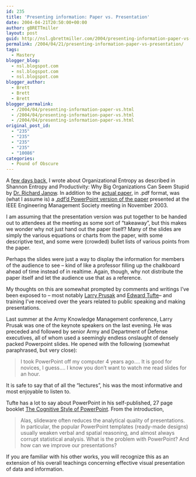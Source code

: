 ```yaml
---
id: 235
title: 'Presenting information: Paper vs. Presentation'
date: 2004-04-21T20:50:00+00:00
author: gBRETTmiller
layout: post
guid: http://nsl.gbrettmiller.com/2004/presenting-information-paper-vs-presentation
permalink: /2004/04/21/presenting-information-paper-vs-presentation/
tags:
  - Mastery
blogger_blog:
  - nsl.blogspot.com
  - nsl.blogspot.com
  - nsl.blogspot.com
blogger_author:
  - Brett
  - Brett
  - Brett
blogger_permalink:
  - /2004/04/presenting-information-paper-vs.html
  - /2004/04/presenting-information-paper-vs.html
  - /2004/04/presenting-information-paper-vs.html
original_post_id:
  - "235"
  - "235"
  - "235"
  - "235"
  - "10086"
categories:
  - Pound of Obscure
---
```

A [few days back](http://nsl.blogspot.com/2004_04_01_nsl_archive.html#108205474521230199), I wrote about Organizational Entropy as described in Shannon Entropy and Productivity: Why Big Organizations Can Seem Stupid by [Dr. Richard Janow](http://physics.njit.edu/~janow/JanowCurVitae.html). In addition to the [actual paper](http://physics.njit.edu/~janow/Paper20040228njit.pdf), in .pdf format, was (what I assume is) a [.pdf&#8217;d PowerPoint version of the paper](http://physics.njit.edu/~janow/Talk20031102OrgEntropyNJIT.PDF) presented at the IEEE Engineering Management Society meeting in November 2003.

I am assuming that the presentation version was put together to be handed out to attendees at the meeting as some sort of &#8220;takeaway&#8221;, but this makes we wonder why not just hand out the paper itself? Many of the slides are simply the various equations or charts from the paper, with some descriptive text, and some were (crowded) bullet lists of various points from the paper.

Perhaps the slides were just a way to display the information for members of the audience to see &#8211; kind of like a professor filling up the chalkboard ahead of time instead of in realtime. Again, though, why not distribute the paper itself and let the audience use that as a reference.

My thoughts on this are somewhat prompted by comments and writings I&#8217;ve been exposed to &#8211; most notably [Larry Prusak](http://www3.babson.edu/SEE/faculty/Larry-Prusak.cfm) and [Edward Tufte](http://www.edwardtufte.com)&#8211; and training I&#8217;ve received over the years related to public speaking and making presentations. 

Last summer at the Army Knowledge Management conference, Larry Prusak was one of the keynote speakers on the last evening. He was preceded and followed by senior Army and Department of Defense executives, all of whom used a seemingly endless onslaught of densely packed Powerpoint slides. He opened with the following (somewhat paraphrased, but very close):

> I took PowerPoint off my computer 4 years ago&#8230;. It is good for novices, I guess&#8230;. I know you don&#8217;t want to watch me read slides for an hour.

It is safe to say that of all the &#8220;lectures&#8221;, his was the most informative and most enjoyable to listen to.

Tufte has a lot to say about PowerPoint in his self-published, 27 page booklet [The Cognitive Style of PowerPoint](http://www.edwardtufte.com/tufte/powerpoint). From the introduction, 

> Alas, slideware often reduces the analytical quality of presentations. In particular, the popular PowerPoint templates (ready-made designs) usually weaken verbal and spatial reasoning, and almost always corrupt statistical analysis. What is the problem with PowerPoint? And how can we improve our presentations?

If you are familiar with his other works, you will recognize this as an extension of his overall teachings concerning effective visual presentation of data and information.